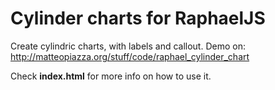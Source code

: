 Cylinder charts for RaphaelJS
==============
Create cylindric charts, with labels and callout.
Demo on: http://matteopiazza.org/stuff/code/raphael_cylinder_chart

Check **index.html** for more info on how to use it.
